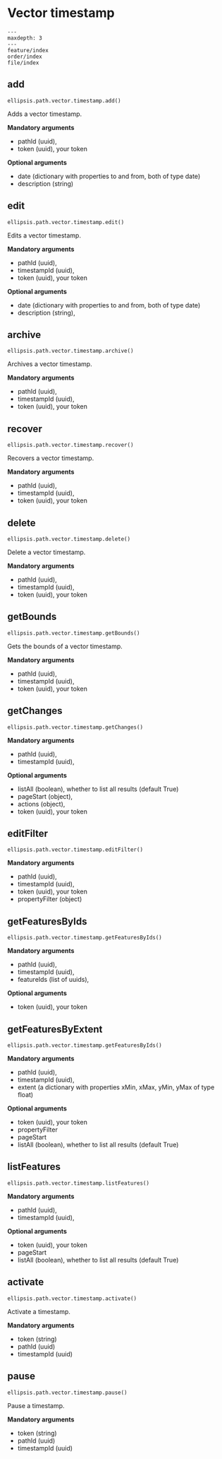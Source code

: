 # Vector timestamp

```{toctree}
---
maxdepth: 3
---
feature/index
order/index
file/index
```

## add

    ellipsis.path.vector.timestamp.add()

Adds a vector timestamp.

**Mandatory arguments**

- pathId (uuid),
- token (uuid), your token

**Optional arguments**

- date (dictionary with properties to and from, both of type date)
- description (string)

## edit

    ellipsis.path.vector.timestamp.edit()

Edits a vector timestamp.

**Mandatory arguments**

- pathId (uuid),
- timestampId (uuid),
- token (uuid), your token

**Optional arguments**
- date (dictionary with properties to and from, both of type date)
- description (string),

## archive

    ellipsis.path.vector.timestamp.archive()

Archives a vector timestamp.

**Mandatory arguments**

- pathId (uuid),
- timestampId (uuid),
- token (uuid), your token

## recover

    ellipsis.path.vector.timestamp.recover()

Recovers a vector timestamp.

**Mandatory arguments**

- pathId (uuid),
- timestampId (uuid),
- token (uuid), your token

## delete

    ellipsis.path.vector.timestamp.delete()

Delete a vector timestamp.

**Mandatory arguments**

- pathId (uuid),
- timestampId (uuid),
- token (uuid), your token

## getBounds

    ellipsis.path.vector.timestamp.getBounds()

Gets the bounds of a vector timestamp.

**Mandatory arguments**

- pathId (uuid),
- timestampId (uuid),
- token (uuid), your token

## getChanges

    ellipsis.path.vector.timestamp.getChanges()

**Mandatory arguments**

- pathId (uuid),
- timestampId (uuid),

**Optional arguments**

- listAll (boolean), whether to list all results (default True)
- pageStart (object),
- actions (object),
- token (uuid), your token

## editFilter

    ellipsis.path.vector.timestamp.editFilter()

**Mandatory arguments**

- pathId (uuid),
- timestampId (uuid),
- token (uuid), your token
- propertyFilter (object)

## getFeaturesByIds

    ellipsis.path.vector.timestamp.getFeaturesByIds()

**Mandatory arguments**

- pathId (uuid),
- timestampId (uuid),
- featureIds (list of uuids),

**Optional arguments**

- token (uuid), your token

## getFeaturesByExtent

    ellipsis.path.vector.timestamp.getFeaturesByIds()

**Mandatory arguments**

- pathId (uuid),
- timestampId (uuid),
- extent (a dictionary with properties xMin, xMax, yMin, yMax of type float)

**Optional arguments**

- token (uuid), your token
- propertyFilter
- pageStart
- listAll (boolean), whether to list all results (default True)

## listFeatures

    ellipsis.path.vector.timestamp.listFeatures()

**Mandatory arguments**

- pathId (uuid),
- timestampId (uuid),

**Optional arguments**

- token (uuid), your token
- pageStart
- listAll (boolean), whether to list all results (default True)


## activate

    ellipsis.path.vector.timestamp.activate()

Activate a timestamp.

**Mandatory arguments**

- token (string)
- pathId (uuid)
- timestampId (uuid)

## pause

    ellipsis.path.vector.timestamp.pause()

Pause a timestamp.

**Mandatory arguments**

- token (string)
- pathId (uuid)
- timestampId (uuid)
